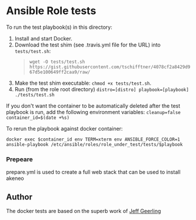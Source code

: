 # Ansible Role tests

To run the test playbook(s) in this directory:

  1. Install and start Docker.
  1. Download the test shim (see .travis.yml file for the URL) into `tests/test.sh`:
        > `wget -O tests/test.sh https://gist.githubusercontent.com/tschifftner/4078cf2a8429d967d5e100649ff2caa9/raw/`
  1. Make the test shim executable: `chmod +x tests/test.sh`.
  1. Run (from the role root directory) `distro=[distro] playbook=[playbook] ./tests/test.sh`

If you don't want the container to be automatically deleted after the test playbook is run, add the following environment variables: `cleanup=false container_id=$(date +%s)`

To rerun the playbook against docker container:

`docker exec $container_id env TERM=xterm env ANSIBLE_FORCE_COLOR=1 ansible-playbook /etc/ansible/roles/role_under_test/tests/$playbook`

### Prepeare

prepare.yml is used to create a full web stack that can be used to install akeneo

## Author

The docker tests are based on the superb work of [Jeff Geerling](https://www.jeffgeerling.com/blog/2018/how-i-test-ansible-configuration-on-7-different-oses-docker)